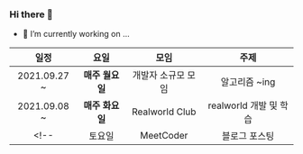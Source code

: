### Hi there 👋

- 🔭 I’m currently working on ...

|**일정**|**요일**|**모임**|**주제**|
|:---:|:---:|:---:|:---:|
|2021.09.27 ~ |**매주 월요일**|개발자 소규모 모임|알고리즘 ~ing|
|2021.09.08 ~ |**매주 화요일**|Realworld Club|realworld 개발 및 학습|
<!-- |토요일|MeetCoder|블로그 포스팅| -->


<!--
**SeokRae/SeokRae** is a ✨ _special_ ✨ repository because its `README.md` (this file) appears on your GitHub profile.

Here are some ideas to get you started:

- 🔭 I’m currently working on ...
- 🌱 I’m currently learning ...
- 👯 I’m looking to collaborate on ...
- 🤔 I’m looking for help with ...
- 💬 Ask me about ...
- 📫 How to reach me: ...
- 😄 Pronouns: ...
- ⚡ Fun fact: ...
-->
